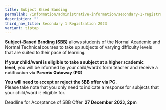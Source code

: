 ```yaml
---
title: Subject Based Banding
permalink: /information/administrative-information/secondary-1-registration/subject-based-banding/
description: ""
third_nav_title: Secondary 1 Registration 2023
variant: tiptap
---
```

<p><strong>Subject-Based Banding (SBB)</strong>&nbsp;allows students of the Normal Academic and Normal Technical courses to take up subjects of varying difficulty levels that are suited to their pace of learning.&nbsp;</p><p><strong>If your child/ward is eligible to take a subject at a higher academic level,</strong>&nbsp;you will be informed by your child/ward’s form teacher and receive a notification via&nbsp;<strong>Parents Gateway (PG).</strong></p><p><strong>You will need to accept or reject the SBB offer via PG</strong>.<br>Please take note that you only need to indicate a response for subjects that your child/ward is eligible for.</p><p>Deadline for Acceptance of SBB Offer:&nbsp;<strong>27 December 2023, 2pm</strong></p>